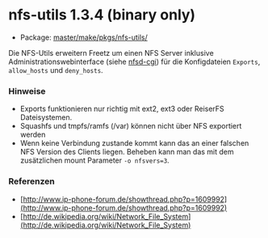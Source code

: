 # nfs-utils 1.3.4 (binary only)
 - Package: [master/make/pkgs/nfs-utils/](https://github.com/Freetz-NG/freetz-ng/tree/master/make/pkgs/nfs-utils/)

Die NFS-Utils erweitern Freetz um einen NFS Server inklusive
Administrationswebinterface (siehe [nfsd-cgi](nfsd.md)) für die
Konfigdateien `Exports`, `allow_hosts` und `deny_hosts`.

### Hinweise

-   Exports funktionieren nur richtig mit ext2, ext3 oder ReiserFS
    Dateisystemen.
-   Squashfs und tmpfs/ramfs (/var) können nicht über NFS exportiert
    werden
-   Wenn keine Verbindung zustande kommt kann das an einer falschen NFS
    Version des Clients liegen. Beheben kann man das mit dem
    zusätzlichen mount Parameter `-o nfsvers=3`.

### Referenzen

-   [http://www.ip-phone-forum.de/showthread.php?p=1609992](http://www.ip-phone-forum.de/showthread.php?p=1609992)
-   [http://de.wikipedia.org/wiki/Network_File_System](http://de.wikipedia.org/wiki/Network_File_System)

